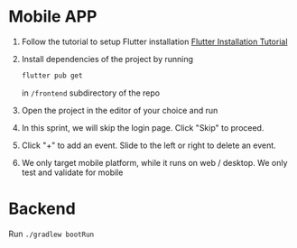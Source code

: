 # Mobile APP
1. Follow the tutorial to setup Flutter installation [Flutter Installation Tutorial](https://docs.flutter.dev/get-started/install)
2. Install dependencies of the project by running
    ```bash
    flutter pub get
    ```
   in `/frontend` subdirectory of the repo

3. Open the project in the editor of your choice and run
4. In this sprint, we will skip the login page. Click "Skip" to proceed.
5. Click "+" to add an event. Slide to the left or right to delete an event.
6. We only target mobile platform, while it runs on web / desktop. We only test and validate for mobile

# Backend
Run `./gradlew bootRun`